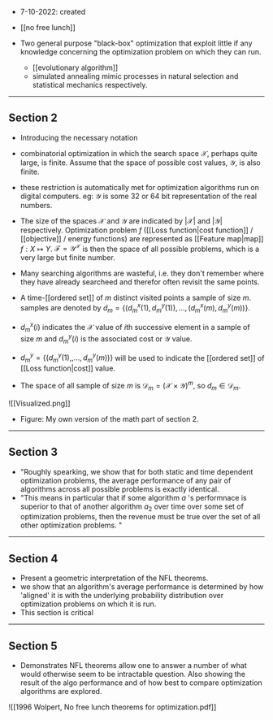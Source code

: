 - 7-10-2022: created

- [[no free lunch]]

- Two general purpose "black-box" optimization that exploit little if any knowledge concerning the optimization problem on which they can run.
	- [[evolutionary algorithm]]
	- simulated annealing mimic processes in natural selection and statistical mechanics respectively.

---
## Section 2
- Introducing the necessary notation

- combinatorial optimization in which the search space $\mathcal{X}$, perhaps quite large, is finite. Assume that the space of possible cost values, $\mathcal{Y}$, is also finite.
- these restriction is automatically met for optimization algorithms run on digital computers. eg: $\mathcal{Y}$ is some 32 or 64 bit representation of the real numbers.
- The size of the spaces $\mathcal{X}$ and $\mathcal{Y}$ are indicated by |$\mathcal{X}$| and |$\mathcal{Y}$| respectively. Optimization problem $f$ ([[Loss function|cost function]] / [[objective]] / energy functions) are represented as [[Feature map|map]] $f: X \mapsto Y$. $\mathcal{F} = \mathcal{Y}^\mathcal{X}$ is then the space of all possible problems, which is a very large but finite number. 
- Many searching algorithms are wasteful, i.e. they don't remember where they have already searcheed and therefor often revisit the same points. 
- A time-[[ordered set]] of $m$ distinct visited points a sample of size $m$. samples are denoted by $d_m = \{(d_m^x(1), d_m^y(1)), \dots, (d_m^x(m), d_m^y(m))\}$. 
-  $d_m^x(i)$ indicates the $\mathcal{X}$ value of $i$th successive element in a sample of size $m$ and $d_m^y(i)$ is the associated cost or $\mathcal{Y}$ value. 
- $d_m^y = \{(d_m^y(1), , \dots, d_m^y(m))\}$ will be used to indicate the [[ordered set]] of [[Loss function|cost]] value.
- The space of all sample of size $m$ is $\mathcal{D}_m = (\mathcal{X} \times \mathcal{Y})^m$, so $d_m \in \mathcal{D}_m$.

![[Visualized.png]]
- Figure: My own version of the math part of section 2. 

---
## Section 3
- "Roughly spearking, we show that for both static and time dependent optimization problems, the average performance of any pair of algorithms across all possible problems is exactly identical. 
- "This means in particular that if some algorithm $a$ 's performnace is superior to that of another algorithm $a_2$ over time over some set of optimization problems, then the revenue must be true over the set of all other optimization problems. "
  
---
## Section 4
- Present a geometric interpretation of the NFL theorems.
- we show that an algorithm's average performance is determined by how 'aligned' it is with
the underlying probability distribution over optimization problems on which it is run.
- This section is critical 

---
## Section 5
- Demonstrates NFL theorems allow one to answer a number of what would otherwise seem to be intractable question. Also showing the result of the algo performance and of how best to compare optimization algorithms are explored. 




![[1996 Wolpert, No free lunch theorems for optimization.pdf]]